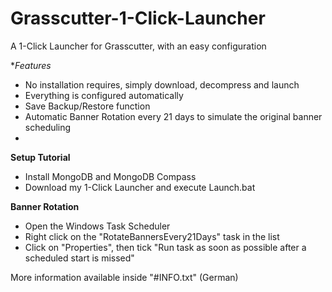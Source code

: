 # Grasscutter-1-Click-Launcher
A 1-Click Launcher for Grasscutter, with an easy configuration

**Features*

- No installation requires, simply download, decompress and launch
- Everything is configured automatically
- Save Backup/Restore function
- Automatic Banner Rotation every 21 days to simulate the original banner scheduling
- 
**Setup Tutorial**

- Install MongoDB and MongoDB Compass
- Download my 1-Click Launcher and execute Launch.bat

**Banner Rotation**

- Open the Windows Task Scheduler
- Right click on the "RotateBannersEvery21Days" task in the list
- Click on "Properties", then tick "Run task as soon as possible after a scheduled start is missed"

More information available inside "#INFO.txt" (German)
